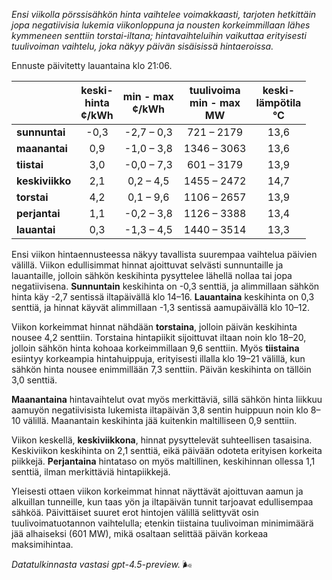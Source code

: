*Ensi viikolla pörssisähkön hinta vaihtelee voimakkaasti, tarjoten hetkittäin jopa negatiivisia lukemia viikonloppuna ja nousten korkeimmillaan lähes kymmeneen senttiin torstai-iltana; hintavaihteluihin vaikuttaa erityisesti tuulivoiman vaihtelu, joka näkyy päivän sisäisissä hintaeroissa.*

Ennuste päivitetty lauantaina klo 21:06.

|              | keski-<br>hinta<br>¢/kWh | min - max<br>¢/kWh | tuulivoima<br>min - max<br>MW | keski-<br>lämpötila<br>°C |
|:-------------|:----------------:|:----------------:|:-------------:|:-------------:|
| **sunnuntai**    |       -0,3        |     -2,7 – 0,3     |       721 – 2179       |         13,6         |
| **maanantai**    |        0,9        |     -1,0 – 3,8     |      1346 – 3063       |         13,6         |
| **tiistai**      |        3,0        |     -0,0 – 7,3     |       601 – 3179       |         13,9         |
| **keskiviikko**  |        2,1        |      0,2 – 4,5     |      1455 – 2472       |         14,7         |
| **torstai**      |        4,2        |      0,1 – 9,6     |      1106 – 2657       |         13,9         |
| **perjantai**    |        1,1        |     -0,2 – 3,8     |      1126 – 3388       |         13,4         |
| **lauantai**     |        0,3        |     -1,3 – 4,5     |      1440 – 3514       |         13,3         |

Ensi viikon hintaennusteessa näkyy tavallista suurempaa vaihtelua päivien välillä. Viikon edullisimmat hinnat ajoittuvat selvästi sunnuntaille ja lauantaille, jolloin sähkön keskihinta pysyttelee lähellä nollaa tai jopa negatiivisena. **Sunnuntain** keskihinta on -0,3 senttiä, ja alimmillaan sähkön hinta käy -2,7 sentissä iltapäivällä klo 14–16. **Lauantaina** keskihinta on 0,3 senttiä, ja hinnat käyvät alimmillaan -1,3 sentissä aamupäivällä klo 10–12.

Viikon korkeimmat hinnat nähdään **torstaina**, jolloin päivän keskihinta nousee 4,2 senttiin. Torstaina hintapiikit sijoittuvat iltaan noin klo 18–20, jolloin sähkön hinta kohoaa korkeimmillaan 9,6 senttiin. Myös **tiistaina** esiintyy korkeampia hintahuippuja, erityisesti illalla klo 19–21 välillä, kun sähkön hinta nousee enimmillään 7,3 senttiin. Päivän keskihinta on tällöin 3,0 senttiä.

**Maanantaina** hintavaihtelut ovat myös merkittäviä, sillä sähkön hinta liikkuu aamuyön negatiivisista lukemista iltapäivän 3,8 sentin huippuun noin klo 8–10 välillä. Maanantain keskihinta jää kuitenkin maltilliseen 0,9 senttiin.

Viikon keskellä, **keskiviikkona**, hinnat pysyttelevät suhteellisen tasaisina. Keskiviikon keskihinta on 2,1 senttiä, eikä päivään odoteta erityisen korkeita piikkejä. **Perjantaina** hintataso on myös maltillinen, keskihinnan ollessa 1,1 senttiä, ilman merkittäviä hintapiikkejä.

Yleisesti ottaen viikon korkeimmat hinnat näyttävät ajoittuvan aamun ja alkuillan tunneille, kun taas yön ja iltapäivän tunnit tarjoavat edullisempaa sähköä. Päivittäiset suuret erot hintojen välillä selittyvät osin tuulivoimatuotannon vaihtelulla; etenkin tiistaina tuulivoiman minimimäärä jää alhaiseksi (601 MW), mikä osaltaan selittää päivän korkeaa maksimihintaa.

*Datatulkinnasta vastasi gpt-4.5-preview.* 🌬️

